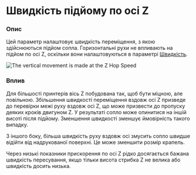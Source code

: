 Швидкість підйому по осі Z
====

### **Опис**

Цей параметр налаштовує швидкість переміщення, з якою здійснюються підйом сопла. Горизонтальні рухи не впливають на підйом по осі Z, оскільки вони налаштовуються в параметрі [Швидкість](../printing_speed/speed_travel.md).

![The vertical movement is made at the Z Hop Speed](../images/speed_z_hop.svg)

### **Вплив**

Для більшості принтерів вісь Z побудована так, щоб бути міцною, але повільною. Збільшення швидкості переміщення вздовж осі Z призведе до перевірки межі руху вздовж осі Z, що може призвести до пропуску деяких кроків двигуном Z. У результаті сопло може опинитися на іншій висоті після підйому. Зменшення швидкості зменшує ймовірність такого випадку.

З іншого боку, більша швидкість руху вздовж осі змусить сопло швидше відійти від надрукованої поверхні. Це може зменшити розмір крапель.

Через низькі показники прискорення по осі Z рідко досягається бажана швидкість пересування, якщо тільки висота стрибка Z не велика або швидкість досить низька.
